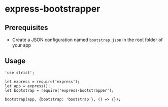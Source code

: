 # express-bootstrapper

## Prerequisites
- Create a JSON configuration named `bootstrap.json` in the root folder of your app

## Usage
```
'use strict';

let express = require('express');
let app = express();
let bootstrap = require('express-bootstrapper');

bootstrap(app, {bootstrap: 'bootstrap'}, () => {});

```
